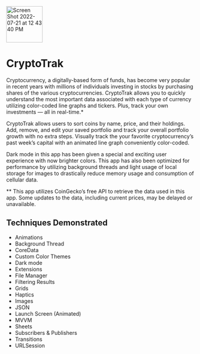 <img width="97" alt="Screen Shot 2022-07-21 at 12 43 40 PM" src="https://user-images.githubusercontent.com/86983846/180279035-e49ea1f4-3f57-4f3a-ae63-3bcea09e69e4.png">

# CryptoTrak

Cryptocurrency, a digitally-based form of funds, has become very popular in recent years with millions of individuals investing in stocks by purchasing shares of the various cryptocurrencies. CryptoTrak allows you to quickly understand the most important data associated with each type of currency utilizing color-coded line graphs and tickers. Plus, track your own investments — all in real-time.*

CryptoTrak allows users to sort coins by name, price, and their holdings. Add, remove, and edit your saved portfolio and track your overall portfolio growth with no extra steps. Visually track the your favorite cryptocurrency’s past week’s capital with an animated line graph conveniently color-coded.

Dark mode in this app has been given a special and exciting user experience with now brighter colors. This app has also been optimized for performance by utilizing background threads and light usage of local storage for images to drastically reduce memory usage and consumption of cellular data.

** This app utilizes CoinGecko’s free API to retrieve the data used in this app. Some updates to the data, including current prices, may be delayed or unavailable.

## Techniques Demonstrated

- Animations
- Background Thread
- CoreData
- Custom Color Themes
- Dark mode
- Extensions
- File Manager
- Filtering Results
- Grids
- Haptics
- Images
- JSON
- Launch Screen (Animated)
- MVVM
- Sheets
- Subscribers & Publishers
- Transitions
- URLSession
